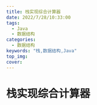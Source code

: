 ```yaml
---
title: 栈实现综合计算器
date: 2022/7/28/10:33:00
tags:
  - Java
  - 数据结构
categories:
  - 数据结构
keywords: "栈,数据结构,Java"
top_img: 
cover: 
---
```


# 栈实现综合计算器